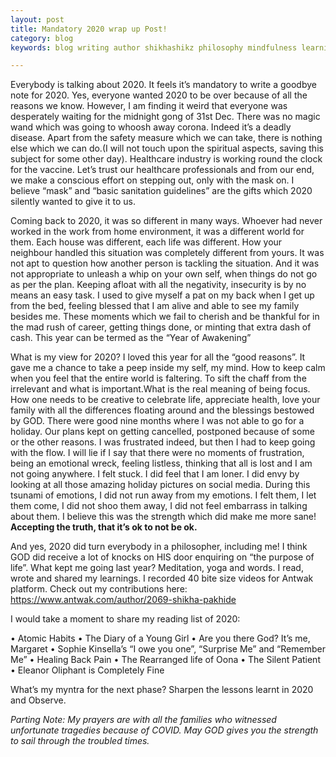 ```yaml
---
layout: post
title: Mandatory 2020 wrap up Post!
category: blog
keywords: blog writing author shikhashikz philosophy mindfulness learnings

---
```


Everybody is talking about 2020. It feels it’s mandatory to write a goodbye note for 2020. Yes, everyone wanted 2020 to be over because of all the reasons we know. However, I am finding it weird that everyone was desperately waiting for the midnight gong of 31st Dec. There was no magic wand which was going to whoosh away corona. Indeed it’s a deadly disease. Apart from the safety measure which we can take, there is nothing else which we can do.(I will not touch upon the spiritual aspects, saving this subject for some other day). Healthcare industry is working round the clock for the vaccine. Let’s trust our healthcare professionals and from our end, we make a conscious effort on stepping out, only with the mask on. I believe “mask” and “basic sanitation guidelines” are the gifts which 2020 silently wanted to give it to us.


Coming back to 2020, it was so different in many ways. Whoever had never worked in the work from home environment, it was a different world for them. Each house was different, each life was different. How your neighbour handled this situation was completely different from yours. It was not apt to question how another person is tackling the situation. And it was not appropriate to unleash a whip on your own self, when things do not go as per the plan. Keeping afloat with all the negativity, insecurity is by no means an easy task. I used to give myself a pat on my back when I get up from the bed, feeling blessed that I am alive and able to see my family besides me. These moments which we fail to cherish and be thankful for in the mad rush of career, getting things done, or minting that extra dash of cash. This year can be termed as the “Year of Awakening”


What is my view for 2020? I loved this year for all the “good reasons”. It gave me a chance to take a peep inside my self, my mind. How to keep calm when you feel that the entire world is faltering. To sift the chaff from the irrelevant and what is important.What is the real meaning of being focus. How one needs to be creative to celebrate life, appreciate health, love your family with all the differences floating around and the blessings bestowed by GOD. There were good nine months where I was not able to go for a holiday. Our plans kept on getting cancelled, postponed because of some or the other reasons. I was frustrated indeed, but then I had to keep going with the flow. I will lie if I say that there were no moments of frustration, being an emotional wreck, feeling listless, thinking that all is lost and I am not going anywhere. I felt stuck. I did feel that I am loner. I did envy by looking at all those amazing holiday pictures on social media. During this tsunami of emotions, I did not run away from my emotions. I felt them, I let them come, I did not shoo them away, I did not feel embarrass in talking about them. I believe this was the strength which did make me more sane! **Accepting the truth, that it’s ok to not be ok.**


And yes, 2020 did turn everybody in a philosopher, including me! I think GOD did receive a lot of knocks on HIS door enquiring on “the purpose of life”. 
What kept me going last year? Meditation, yoga and words. I read, wrote and shared my learnings. I recorded 40 bite size videos for Antwak platform. Check out my contributions here: https://www.antwak.com/author/2069-shikha-pakhide 


I would take a moment to share my reading list of 2020:

•	Atomic Habits
•	The Diary of a Young Girl
•	Are you there God? It’s me, Margaret
•	Sophie Kinsella’s “I owe you one”, “Surprise Me” and “Remember Me”
•	Healing Back Pain
•	The Rearranged life of Oona
•	The Silent Patient
•	Eleanor Oliphant is Completely Fine

What’s my myntra for the next phase? Sharpen the lessons learnt in 2020 and Observe.

*Parting Note: My prayers are with all the families who witnessed unfortunate tragedies because of COVID. May GOD gives you the strength to sail through the troubled times.*
